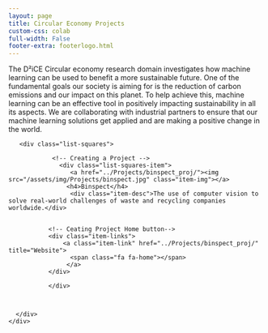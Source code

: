 ```yaml
---
layout: page
title: Circular Economy Projects
custom-css: colab
full-width: False
footer-extra: footerlogo.html
---
```



The D²iCE Circular economy research domain investigates how machine learning can be used to benefit a more sustainable future. One of the fundamental goals our society is aiming for is the reduction of carbon emissions and our impact on this planet. To help achieve this, machine learning can be an effective tool in positively impacting sustainability in all its aspects. We are collaborating with industrial partners to ensure that our machine learning solutions get applied and are making a positive change in the world. 

 <div class="container-fluid">
       
           
   <div class="row">
                 
       <div class="list-squares">
          
                <!-- Creating a Project -->
                  <div class="list-squares-item">
                     <a href="../Projects/binspect_proj/"><img src="/assets/img/Projects/binspect.jpg" class="item-img"></a>
                    <h4>Binspect</h4>
                     <div class="item-desc">The use of computer vision to solve real-world challenges of waste and recycling companies worldwide.</div>
                  
         
               <!-- Ceating Project Home button-->
               <div class="item-links">
                   <a class="item-link" href="../Projects/binspect_proj/" title="Website">
                     <span class="fa fa-home"></span>
                    </a>
               </div>
                    
               </div>
           
         
 
      </div>
    </div>
</div>
